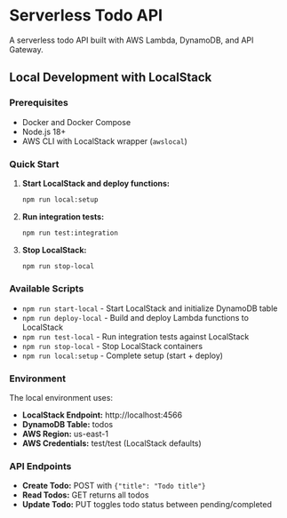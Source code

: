 # Serverless Todo API

A serverless todo API built with AWS Lambda, DynamoDB, and API Gateway.

## Local Development with LocalStack

### Prerequisites

- Docker and Docker Compose
- Node.js 18+
- AWS CLI with LocalStack wrapper (`awslocal`)

### Quick Start

1. **Start LocalStack and deploy functions:**

   ```bash
   npm run local:setup
   ```

2. **Run integration tests:**

   ```bash
   npm run test:integration
   ```

3. **Stop LocalStack:**
   ```bash
   npm run stop-local
   ```

### Available Scripts

- `npm run start-local` - Start LocalStack and initialize DynamoDB table
- `npm run deploy-local` - Build and deploy Lambda functions to LocalStack
- `npm run test-local` - Run integration tests against LocalStack
- `npm run stop-local` - Stop LocalStack containers
- `npm run local:setup` - Complete setup (start + deploy)

### Environment

The local environment uses:

- **LocalStack Endpoint:** http://localhost:4566
- **DynamoDB Table:** todos
- **AWS Region:** us-east-1
- **AWS Credentials:** test/test (LocalStack defaults)

### API Endpoints

- **Create Todo:** POST with `{"title": "Todo title"}`
- **Read Todos:** GET returns all todos
- **Update Todo:** PUT toggles todo status between pending/completed
